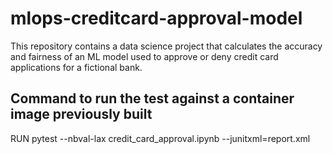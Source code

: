 # mlops-creditcard-approval-model

This repository contains a data science project that calculates the accuracy and fairness of an ML model used to approve or deny credit card applications for a fictional bank.

## Command to run the test against a container image previously built

RUN pytest --nbval-lax credit_card_approval.ipynb --junitxml=report.xml
